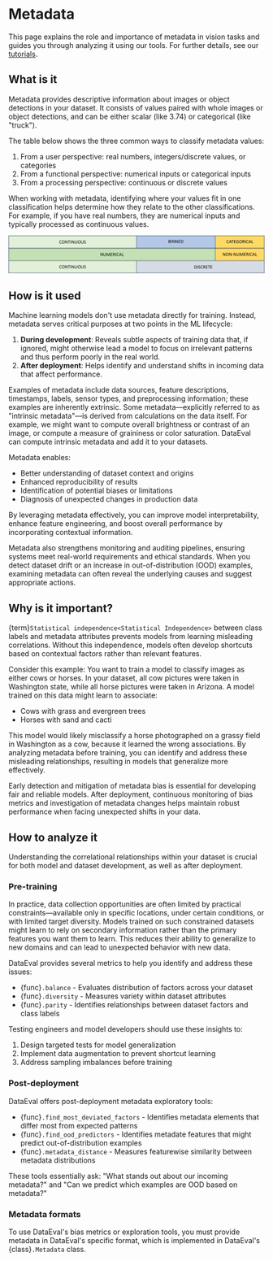 # Metadata

This page explains the role and importance of metadata in vision tasks and
guides you through analyzing it using our tools. For further details, see our
[tutorials](../tutorials/index.md).

## What is it

Metadata provides descriptive information about images or object detections in
your dataset. It consists of values paired with whole images or object
detections, and can be either scalar (like 3.74) or categorical (like "truck").

The table below shows the three common ways to classify metadata values:

1. From a user perspective: real numbers, integers/discrete values, or
categories
2. From a functional perspective: numerical inputs or categorical inputs
3. From a processing perspective: continuous or discrete values

When working with metadata, identifying where your values fit in one
classification helps determine how they relate to the other classifications.
For example, if you have real numbers, they are numerical inputs and typically
processed as continuous values.

![metadata value types](../_static/images/concepts/metadataverse.png "Metadata value types")

## How is it used

Machine learning models don't use metadata directly for training. Instead,
metadata serves critical purposes at two points in the ML lifecycle:

1. **During development**: Reveals subtle aspects of training data that, if
ignored, might otherwise lead a model to focus on irrelevant patterns and thus
perform poorly in the real world.
2. **After deployment**: Helps identify and understand shifts in incoming data
that affect performance.

Examples of metadata include data sources, feature descriptions, timestamps,
labels, sensor types, and preprocessing information; these examples are
inherently extrinsic. Some metadata—explicitly referred to as "intrinsic
metadata"—is derived from calculations on the data itself. For example, we
might want to compute overall brightness or contrast of an image, or compute a
measure of graininess or color saturation. DataEval can compute intrinsic
metadata and add it to your datasets.

Metadata enables:

- Better understanding of dataset context and origins
- Enhanced reproducibility of results
- Identification of potential biases or limitations
- Diagnosis of unexpected changes in production data

By leveraging metadata effectively, you can improve model interpretability,
enhance feature engineering, and boost overall performance by incorporating
contextual information.

Metadata also strengthens monitoring and auditing pipelines, ensuring systems
meet real-world requirements and ethical standards. When you detect dataset
drift or an increase in out-of-distribution (OOD) examples, examining metadata
can often reveal the underlying causes and suggest appropriate actions.

## Why is it important?

{term}`Statistical independence<Statistical Independence>` between class labels
and metadata attributes prevents models from learning misleading correlations.
Without this independence, models often develop shortcuts based on contextual
factors rather than relevant features.

Consider this example: You want to train a model to classify images as either
cows or horses. In your dataset, all cow pictures were taken in Washington
state, while all horse pictures were taken in Arizona. A model trained on this
data might learn to associate:

- Cows with grass and evergreen trees
- Horses with sand and cacti

This model would likely misclassify a horse photographed on a grassy field in
Washington as a cow, because it learned the wrong associations. By analyzing
metadata before training, you can identify and address these misleading
relationships, resulting in models that generalize more effectively.

Early detection and mitigation of metadata bias is essential for developing
fair and reliable models. After deployment, continuous monitoring of bias
metrics and investigation of metadata changes helps maintain robust performance
when facing unexpected shifts in your data.

## How to analyze it

Understanding the correlational relationships within your dataset is crucial
for both model and dataset development, as well as after deployment.

### Pre-training

In practice, data collection opportunities are often limited by practical
constraints—available only in specific locations, under certain conditions, or
with limited target diversity. Models trained on such constrained datasets might
learn to rely on secondary information rather than the primary features you want
them to learn. This reduces their ability to generalize to new domains and can
lead to unexpected behavior with new data.

DataEval provides several metrics to help you identify and address these issues:

- {func}`.balance` - Evaluates distribution of factors across your dataset
- {func}`.diversity` - Measures variety within dataset attributes
- {func}`.parity` - Identifies relationships between dataset factors and class
labels

Testing engineers and model developers should use these insights to:

1. Design targeted tests for model generalization
2. Implement data augmentation to prevent shortcut learning
3. Address sampling imbalances before training

### Post-deployment

DataEval offers post-deployment metadata exploratory tools:

- {func}`.find_most_deviated_factors` - Identifies metadata elements that
differ most from expected patterns
- {func}`.find_ood_predictors` - Identifies metadate features that might
predict out-of-distribution examples
- {func}`.metadata_distance` - Measures featurewise similarity between metadata
distributions

These tools essentially ask: "What stands out about our incoming metadata?" and
"Can we predict which examples are OOD based on metadata?"

### Metadata formats

To use DataEval's bias metrics or exploration tools, you must provide metadata
in DataEval's specific format, which is implemented in DataEval's
{class}`.Metadata` class.
